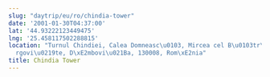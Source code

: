 ```yaml
---
slug: "daytrip/eu/ro/chindia-tower"
date: '2001-01-30T04:37:00'
lat: '44.93222123449475'
lng: '25.458117502288815'
location: "Turnul Chindiei, Calea Domneasc\u0103, Mircea cel B\u0103tr\xE2n, T\xE2\
  rgovi\u0219te, D\xE2mbovi\u021Ba, 130008, Rom\xE2nia"
title: Chindia Tower
---
```



